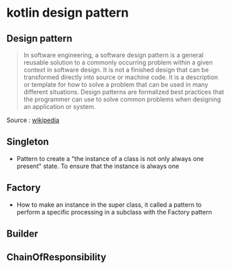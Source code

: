 # kotlin design pattern

## Design pattern
> In software engineering, a software design pattern is a general reusable solution to a commonly occurring problem within a given context in software design. It is not a finished design that can be transformed directly into source or machine code. It is a description or template for how to solve a problem that can be used in many different situations. Design patterns are formalized best practices that the programmer can use to solve common problems when designing an application or system.

Source : [wikipedia](https://en.wikipedia.org/wiki/Software_design_pattern)

## Singleton
- Pattern to create a "the instance of a class is not only always one present" state. To ensure that the instance is always one

## Factory
- How to make an instance in the super class, it called a pattern to perform a specific processing in a subclass with the Factory pattern

## Builder

## ChainOfResponsibility
